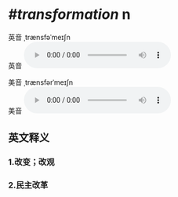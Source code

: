 # ***\#transformation*** n
英音 ˌtrænsfəˈmeɪʃn  
英音
<audio src="./media/transformation1_AAC.aac" controls="controls"></audio>

美音 ˌtrænsfərˈmeɪʃn  
美音
<audio src="./media/transformation2_AAC.aac" controls="controls"></audio>



  

英文释义
---
### 1.**改变；改观**  

### 2.**民主改革**  


